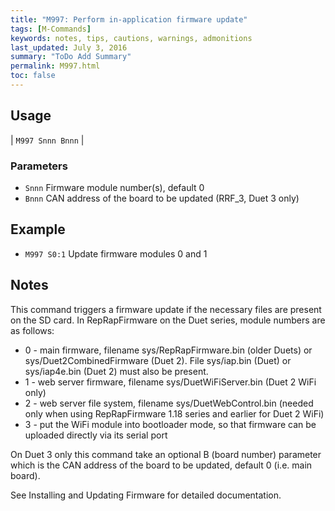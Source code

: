 ```yaml
---
title: "M997: Perform in-application firmware update" 
tags: [M-Commands]
keywords: notes, tips, cautions, warnings, admonitions
last_updated: July 3, 2016
summary: "ToDo Add Summary"
permalink: M997.html
toc: false
---
```



## Usage ##

| `M997 Snnn Bnnn` |

### Parameters ###

+ `Snnn` Firmware module number(s), default 0
+ `Bnnn` CAN address of the board to be updated (RRF_3, Duet 3 only)

## Example ##

+ `M997 S0:1` Update firmware modules 0 and 1

## Notes ##

This command triggers a firmware update if the necessary files are present on the SD card. In RepRapFirmware on the Duet series, module numbers are as follows:

+ 0 - main firmware, filename sys/RepRapFirmware.bin (older Duets) or sys/Duet2CombinedFirmware (Duet 2). File sys/iap.bin (Duet) or sys/iap4e.bin (Duet 2) must also be present.
+ 1 - web server firmware, filename sys/DuetWiFiServer.bin (Duet 2 WiFi only)
+ 2 - web server file system, filename sys/DuetWebControl.bin (needed only when using RepRapFirmware 1.18 series and earlier for Duet 2 WiFi)
+ 3 - put the WiFi module into bootloader mode, so that firmware can be uploaded directly via its serial port

On Duet 3 only this command take an optional B (board number) parameter which is the CAN address of the board to be updated, default 0 (i.e. main board).

See Installing and Updating Firmware for detailed documentation.
